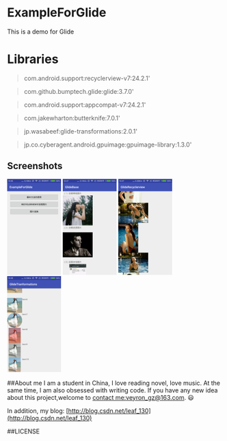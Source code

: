 # ExampleForGlide

This is a demo for Glide

# Libraries
>com.android.support:recyclerview-v7:24.2.1'

>com.github.bumptech.glide:glide:3.7.0'

>com.android.support:appcompat-v7:24.2.1'

>com.jakewharton:butterknife:7.0.1'

>jp.wasabeef:glide-transformations:2.0.1'

>jp.co.cyberagent.android.gpuimage:gpuimage-library:1.3.0'


## Screenshots
<img src="screenshots/device-2017-02-03-144645.png" width="25%" />
<img src="screenshots/device-2017-02-03-144702.png" width="25%" />
<img src="screenshots/device-2017-02-03-144728.png" width="25%" />
<img src="screenshots/device-2017-02-03-144747.png" width="25%" />










##About me
I am a student in China, I love reading novel, love music. 
At the same time, I am also obsessed with writing code.
If you have any new idea about this project,welcome to [contact me:veyron_gz@163.com](mailto:veyron_gz@163.com). :smiley:

In addition, my blog: [http://blog.csdn.net/leaf_130](http://blog.csdn.net/leaf_130)

##LICENSE




